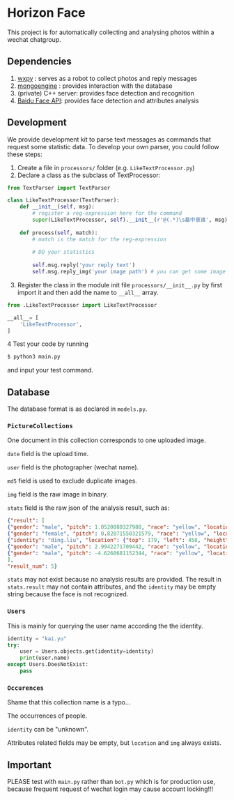 # Horizon Face

This project is for automatically collecting and analysing photos within a wechat chatgroup.

## Dependencies

1. [wxpy](http://wxpy.readthedocs.io/zh/latest/index.html) : serves as a robot to collect photos and reply messages
2. [mongoengine](http://docs.mongoengine.org/apireference.html) : provides interaction with the database
3. (private) C++ server: provides face detection and recognition
4. [Baidu Face API](https://cloud.baidu.com/doc/FACE/Face-API.html#.E4.BA.BA.E8.84.B8.E6.A3.80.E6.B5.8B): provides face detection and attributes analysis

## Development

We provide development kit to parse text messages as commands that request some statistic data.
To develop your own parser, you could follow these steps:

1. Create a file in ``processors/`` folder (e.g. ``LikeTextProcessor.py``)
2. Declare a class as the subclass of TextProcessor:

```python
from TextParser import TextParser

class LikeTextProcessor(TextParser):
    def __init__(self, msg):
        # register a reg-expression here for the command
        super(LikeTextProcessor, self).__init__(r'@(.*)\s最中意谁', msg)
        
    def process(self, match):
        # match is the match for the reg-expression
        
        # DO your statistics
        
        self.msg.reply('your reply text')
        self.msg.reply_img('your image path') # you can get some image from the database and edit it with cv2
```

3. Register the class in the module init file ``processors/__init__.py`` by first import it and then add the name to ``__all__`` array.

```python
from .LikeTextProcessor import LikeTextProcessor

__all__= [
    'LikeTextProcessor',
]
```

4 Test your code by running

```bash
$ python3 main.py
```

and input your test command.

## Database

The database format is as declared in ``models.py``.

### ``PictureCollections``
One document in this collection corresponds to one uploaded image.

```date``` field is the upload time.

```user``` field is the photographer (wechat name).

```md5``` field is used to exclude duplicate images.

```img``` field is the raw image in binary.

``stats`` field is the raw json of the analysis result, such as:

```json
{"result": [
{"gender": "male", "pitch": 1.0520080327988, "race": "yellow", "location": {"top": 328, "left": 183, "height": 68, "width": 79}, "expression_probablity": 0.8709254860878, "race_probability": 0.99973601102829, "rotation_angle": -2, "gender_probability": 0.99991512298584, "glasses": 1, "age": 32.630474090576, "roll": -4.9296202659607, "identity": "yishan.zhang", "glasses_probability": 0.99987423419952, "face_probability": 1, "beauty": 26.279113769531, "yaw": -13.995768547058, "expression": 1, "faceshape": [{"probability": 0.053247287869453, "type": "square"}, {"probability": 0.05485212802887, "type": "triangle"}, {"probability": 0.10603010654449, "type": "oval"}, {"probability": 0.0053467354737222, "type": "heart"}, {"probability": 0.78052371740341, "type": "round"}]}, 
{"gender": "female", "pitch": 0.82871550321579, "race": "yellow", "location": {"top": 485, "left": 15, "height": 94, "width": 101}, "expression_probablity": 0.98333412408829, "race_probability": 0.99998557567596, "rotation_angle": 3, "gender_probability": 0.99999010562897, "glasses": 1, "age": 25.832576751709, "roll": 1.7325274944305, "identity": "yuting.liu", "glasses_probability": 0.9995750784874, "face_probability": 1, "beauty": 44.97737121582, "yaw": -13.487314224243, "expression": 1, "faceshape": [{"probability": 0.048728778958321, "type": "square"}, {"probability": 0.20114889740944, "type": "triangle"}, {"probability": 0.017348473891616, "type": "oval"}, {"probability": 0.039832547307014, "type": "heart"}, {"probability": 0.69294130802155, "type": "round"}]}, 
{"identity": "ding.liu", "location": {"top": 179, "left": 458, "height": 41, "width": 41}}, 
{"gender": "male", "pitch": 2.9942271709442, "race": "yellow", "location": {"top": 442, "left": 1170, "height": 110, "width": 121}, "expression_probablity": 0.99987399578094, "race_probability": 0.99999988079071, "rotation_angle": 6, "gender_probability": 0.99999988079071, "glasses": 0, "age": 29.096225738525, "roll": 7.8307189941406, "identity": "shaoyan.sun", "glasses_probability": 0.99998927116394, "face_probability": 1, "beauty": 40.45418548584, "yaw": 8.522575378418, "expression": 1, "faceshape": [{"probability": 0.021569181233644, "type": "square"}, {"probability": 0.59955924749374, "type": "triangle"}, {"probability": 0.046120498329401, "type": "oval"}, {"probability": 0.010387846268713, "type": "heart"}, {"probability": 0.3223631978035, "type": "round"}]}, 
{"gender": "male", "pitch": -4.6260681152344, "race": "yellow", "location": {"top": 321, "left": 912, "height": 71, "width": 79}, "expression_probablity": 0.99428832530975, "race_probability": 0.9999783039093, "rotation_angle": -10, "gender_probability": 0.99998164176941, "glasses": 1, "age": 27.871730804443, "roll": -7.0358691215515, "identity": "tingcheng.wu", "glasses_probability": 0.99929440021515, "face_probability": 1, "beauty": 40.989395141602, "yaw": 18.345357894897, "expression": 0, "faceshape": [{"probability": 0.28823563456535, "type": "square"}, {"probability": 0.0194001365453, "type": "triangle"}, {"probability": 0.2190715521574, "type": "oval"}, {"probability": 0.0068779760040343, "type": "heart"}, {"probability": 0.4664146900177, "type": "round"}]}
], 
"result_num": 5}
```
``stats`` may not exist because no analysis results are provided.
The result in ``stats.result`` may not contain attributes, and the ``identity`` may be empty string because the face is not recognized.

### ``Users``

This is mainly for querying the user name according the the identity.

```python
identity = "kai.yu"
try:
    user = Users.objects.get(identity=identity)
    print(user.name)
except Users.DoesNotExist:
    pass

```

### ```Occurences```
Shame that this collection name is a typo...

The occurrences of people.

``identity`` can be "unknown".

Attributes related fields may be empty, but ``location`` and ``img`` always exists.

## Important

PLEASE test with ``main.py`` rather than ``bot.py`` which is for production use, because frequent request of wechat login may cause account locking!!!